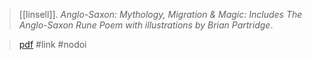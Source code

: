> [[linsell]]. *Anglo-Saxon: Mythology, Migration & Magic: Includes The Anglo-Saxon *Rune Poem* with illustrations by Brian Partridge*.

> [pdf](a/linsell1994.pdf)
> #link 
> #nodoi 